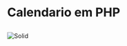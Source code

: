 # Calendario em  PHP
##

![Solid](https://raw.githubusercontent.com/thiagoparaguai/calendario_php/main/images/calendar.PNG)

